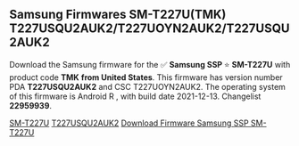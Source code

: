 <h2>Samsung Firmwares SM-T227U(TMK) T227USQU2AUK2/T227UOYN2AUK2/T227USQU2AUK2</h2>
Download the Samsung firmware for the ✅ <strong>Samsung SSP </strong> ⭐ <strong>SM-T227U</strong> with product code <strong>TMK</strong> <strong> from United States</strong>. This firmware has version number PDA <strong>T227USQU2AUK2</strong> and CSC T227UOYN2AUK2. The operating system of this firmware is Android R , with build date 2021-12-13. Changelist <strong>22959939</strong>.


[SM-T227U](https://samfirm.shop/samsung/model/SM-T227U)
[T227USQU2AUK2](https://samfirm.shop/samsung/pda/T227USQU2AUK2)
[Download Firmware Samsung SSP SM-T227U](https://samfirm.shop/samsung/firmware/481828)
